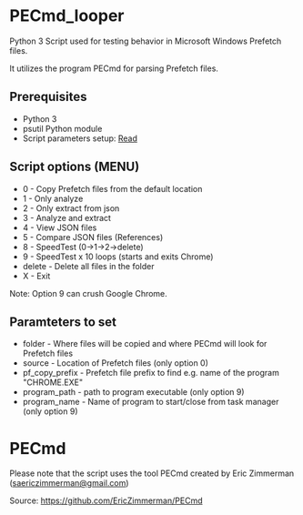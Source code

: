 # PECmd_looper

Python 3 Script used for testing behavior in Microsoft Windows Prefetch files.

It utilizes the program PECmd for parsing Prefetch files.

## Prerequisites

- Python 3
- psutil Python module
- Script parameters setup: [Read](https://github.com/4n6mole/window_artifacts_tests/tree/main/Prefetch#paramteters-to-set)

## Script options (MENU)

- 0 - Copy Prefetch files from the default location
- 1 - Only analyze
- 2 - Only extract from json
- 3 - Analyze and extract
- 4 - View JSON files
- 5 - Compare JSON files (References)
- 8 - SpeedTest (0->1->2->delete)
- 9 - SpeedTest x 10 loops (starts and exits Chrome)
- delete - Delete all files in the folder
- X - Exit

Note: Option 9 can crush Google Chrome.

## Paramteters to set

- folder - Where files will be copied and where PECmd will look for Prefetch files
- source - Location of Prefetch files (only option 0)
- pf_copy_prefix - Prefetch file prefix to find e.g. name of the program "CHROME.EXE"
- program_path - path to program executable (only option 9)
- program_name - Name of program to start/close from task manager (only option 9)

# PECmd
Please note that the script uses the tool PECmd created by Eric Zimmerman (saericzimmerman@gmail.com) 

Source: https://github.com/EricZimmerman/PECmd
